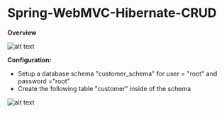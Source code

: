 # Spring-WebMVC-Hibernate-CRUD

**Overview**

![alt text](https://user-images.githubusercontent.com/28784098/53800035-26059b00-3f3c-11e9-8ea8-b686bd7b2e88.JPG)

**Configuration:**

- Setup a database schema "customer_schema" for user = "root" and password ="root"
- Create the following table "customer" inside of the schema

![alt text](https://user-images.githubusercontent.com/28784098/53800120-47ff1d80-3f3c-11e9-8e68-dce3d4275808.JPG)
